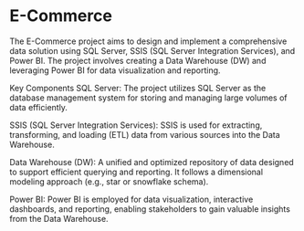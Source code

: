 # E-Commerce
The E-Commerce project aims to design and implement a comprehensive data solution using SQL Server, SSIS (SQL Server Integration Services), and Power BI. The project involves creating a Data Warehouse (DW) and leveraging Power BI for data visualization and reporting.

Key Components
SQL Server: The project utilizes SQL Server as the database management system for storing and managing large volumes of data efficiently.

SSIS (SQL Server Integration Services): SSIS is used for extracting, transforming, and loading (ETL) data from various sources into the Data Warehouse.

Data Warehouse (DW): A unified and optimized repository of data designed to support efficient querying and reporting. It follows a dimensional modeling approach (e.g., star or snowflake schema).

Power BI: Power BI is employed for data visualization, interactive dashboards, and reporting, enabling stakeholders to gain valuable insights from the Data Warehouse.

